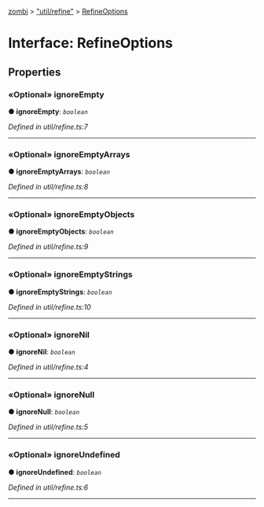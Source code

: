 [zombi](../README.md) > ["util/refine"](../modules/_util_refine_.md) > [RefineOptions](../interfaces/_util_refine_.refineoptions.md)



# Interface: RefineOptions


## Properties
<a id="ignoreempty"></a>

### «Optional» ignoreEmpty

**●  ignoreEmpty**:  *`boolean`* 

*Defined in util/refine.ts:7*





___

<a id="ignoreemptyarrays"></a>

### «Optional» ignoreEmptyArrays

**●  ignoreEmptyArrays**:  *`boolean`* 

*Defined in util/refine.ts:8*





___

<a id="ignoreemptyobjects"></a>

### «Optional» ignoreEmptyObjects

**●  ignoreEmptyObjects**:  *`boolean`* 

*Defined in util/refine.ts:9*





___

<a id="ignoreemptystrings"></a>

### «Optional» ignoreEmptyStrings

**●  ignoreEmptyStrings**:  *`boolean`* 

*Defined in util/refine.ts:10*





___

<a id="ignorenil"></a>

### «Optional» ignoreNil

**●  ignoreNil**:  *`boolean`* 

*Defined in util/refine.ts:4*





___

<a id="ignorenull"></a>

### «Optional» ignoreNull

**●  ignoreNull**:  *`boolean`* 

*Defined in util/refine.ts:5*





___

<a id="ignoreundefined"></a>

### «Optional» ignoreUndefined

**●  ignoreUndefined**:  *`boolean`* 

*Defined in util/refine.ts:6*





___


